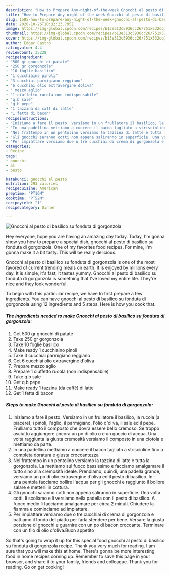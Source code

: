 ```yaml
---
description: "How to Prepare Any-night-of-the-week Gnocchi al pesto di basilico su fonduta di gorgonzola"
title: "How to Prepare Any-night-of-the-week Gnocchi al pesto di basilico su fonduta di gorgonzola"
slug: 1585-how-to-prepare-any-night-of-the-week-gnocchi-al-pesto-di-basilico-su-fonduta-di-gorgonzola
date: 2020-10-26T10:32:23.795Z
image: https://img-global.cpcdn.com/recipes/b13e313c5936cc26/751x532cq70/gnocchi-al-pesto-di-basilico-su-fonduta-di-gorgonzola-recipe-main-photo.jpg
thumbnail: https://img-global.cpcdn.com/recipes/b13e313c5936cc26/751x532cq70/gnocchi-al-pesto-di-basilico-su-fonduta-di-gorgonzola-recipe-main-photo.jpg
cover: https://img-global.cpcdn.com/recipes/b13e313c5936cc26/751x532cq70/gnocchi-al-pesto-di-basilico-su-fonduta-di-gorgonzola-recipe-main-photo.jpg
author: Edgar Castro
ratingvalue: 4.4
reviewcount: 35228
recipeingredient:
- "500 gr gnocchi di patate"
- "250 gr gorgonzola"
- "10 foglie basilico"
- "1 cucchiaino pinoli"
- "3 cucchiai parmigiano reggiano"
- "6 cucchiai olio extravergine doliva"
- " mezzo aglio"
- "1 ciuffetto rucola non indispensabile"
- "q.b sale"
- "q.b pepe"
- "1 tazzina da caff di latte"
- "1 fetta di bacon"
recipeinstructions:
- "Iniziamo a fare il pesto. Versiamo in un frullatore il basilico, la rucola (a piacere), i pinoli, l&#39;aglio, il parmigiano, l&#39;olio d&#39;oliva, il sale ed il pepe. Frulliamo tutto il composto che dovrà essere bello cremoso. Se troppo asciutto aggiungere ancora un po di olio o e un goccio di acqua. Una volta raggiunta la giusta cremosità versiamo il composto in una ciotola e mettiamo da parte."
- "In una padellina mettiamo a cuocere il bacon tagliato a striscioline fino a completa doratura e giusta croccantezza"
- "Nel frattempo in un pentolino versiamo la tazzina di latte e tutta la gorgonzola. La mettiamo sul fuoco bassissimo e facciamo amalgamare il tutto sino alla cremosità ideale. Prendiamo, quindi, una padella grande, versiamo un po di olio extravergine d&#39;oliva ed il pesto di basilico. In  una pentola facciamo bollire l&#39;acqua per gli gnocchi e raggiunto il bollore salare e metterli in cottura."
- "Gli gnocchi saranno cotti non appena saliranno in superficie. Una volta cotti, li scoliamo e li versiamo nella padella con il pesto di basilico. A fuoco medio li facciamo amalgamare per circa 2 minuti. Chiudere la fiamma e cominciamo ad impiattare."
- "Per impiattare versiamo due o tre cucchiai di crema di gorgonzola e battiamo il fondo del piatto per farla stendere per bene. Versare la giusta porzione di gnocchi e guarnire con un po di bacon croccante. Terminare con un filo di olio d&#39;oliva.Buon appetito"
categories:
- Recipe
tags:
- gnocchi
- al
- pesto

katakunci: gnocchi al pesto 
nutrition: 293 calories
recipecuisine: American
preptime: "PT16M"
cooktime: "PT52M"
recipeyield: "1"
recipecategory: Dinner

---
```



![Gnocchi al pesto di basilico su fonduta di gorgonzola](https://img-global.cpcdn.com/recipes/b13e313c5936cc26/751x532cq70/gnocchi-al-pesto-di-basilico-su-fonduta-di-gorgonzola-recipe-main-photo.jpg)

Hey everyone, hope you are having an amazing day today. Today, I'm gonna show you how to prepare a special dish, gnocchi al pesto di basilico su fonduta di gorgonzola. One of my favorites food recipes. For mine, I'm gonna make it a bit tasty. This will be really delicious.



Gnocchi al pesto di basilico su fonduta di gorgonzola is one of the most favored of current trending meals on earth. It is enjoyed by millions every day. It is simple, it's fast, it tastes yummy. Gnocchi al pesto di basilico su fonduta di gorgonzola is something that I've loved my entire life. They're nice and they look wonderful.


To begin with this particular recipe, we have to first prepare a few ingredients. You can have gnocchi al pesto di basilico su fonduta di gorgonzola using 12 ingredients and 5 steps. Here is how you cook that.

<!--inarticleads1-->

##### The ingredients needed to make Gnocchi al pesto di basilico su fonduta di gorgonzola:

1. Get 500 gr gnocchi di patate
1. Take 250 gr gorgonzola
1. Take 10 foglie basilico
1. Make ready 1 cucchiaino pinoli
1. Take 3 cucchiai parmigiano reggiano
1. Get 6 cucchiai olio extravergine d&#39;oliva
1. Prepare  mezzo aglio
1. Prepare 1 ciuffetto rucola (non indispensabile)
1. Take q.b sale
1. Get q.b pepe
1. Make ready 1 tazzina (da caffè) di latte
1. Get 1 fetta di bacon




<!--inarticleads2-->

##### Steps to make Gnocchi al pesto di basilico su fonduta di gorgonzola:

1. Iniziamo a fare il pesto. Versiamo in un frullatore il basilico, la rucola (a piacere), i pinoli, l&#39;aglio, il parmigiano, l&#39;olio d&#39;oliva, il sale ed il pepe. Frulliamo tutto il composto che dovrà essere bello cremoso. Se troppo asciutto aggiungere ancora un po di olio o e un goccio di acqua. Una volta raggiunta la giusta cremosità versiamo il composto in una ciotola e mettiamo da parte.
1. In una padellina mettiamo a cuocere il bacon tagliato a striscioline fino a completa doratura e giusta croccantezza
1. Nel frattempo in un pentolino versiamo la tazzina di latte e tutta la gorgonzola. La mettiamo sul fuoco bassissimo e facciamo amalgamare il tutto sino alla cremosità ideale. Prendiamo, quindi, una padella grande, versiamo un po di olio extravergine d&#39;oliva ed il pesto di basilico. In  - una pentola facciamo bollire l&#39;acqua per gli gnocchi e raggiunto il bollore salare e metterli in cottura.
1. Gli gnocchi saranno cotti non appena saliranno in superficie. Una volta cotti, li scoliamo e li versiamo nella padella con il pesto di basilico. A fuoco medio li facciamo amalgamare per circa 2 minuti. Chiudere la fiamma e cominciamo ad impiattare.
1. Per impiattare versiamo due o tre cucchiai di crema di gorgonzola e battiamo il fondo del piatto per farla stendere per bene. Versare la giusta porzione di gnocchi e guarnire con un po di bacon croccante. Terminare con un filo di olio d&#39;oliva.Buon appetito




So that's going to wrap it up for this special food gnocchi al pesto di basilico su fonduta di gorgonzola recipe. Thank you very much for reading. I am sure that you will make this at home. There's gonna be more interesting food in home recipes coming up. Remember to save this page in your browser, and share it to your family, friends and colleague. Thank you for reading. Go on get cooking!
